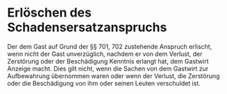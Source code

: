 # Erlöschen des Schadensersatzanspruchs

Der dem Gast auf Grund der §§ 701, 702 zustehende Anspruch erlischt, wenn nicht der Gast unverzüglich, nachdem er von dem Verlust, der Zerstörung oder der Beschädigung Kenntnis erlangt hat, dem Gastwirt Anzeige macht. Dies gilt nicht, wenn die Sachen von dem Gastwirt zur Aufbewahrung übernommen waren oder wenn der Verlust, die Zerstörung oder die Beschädigung von ihm oder seinen Leuten verschuldet ist. 

